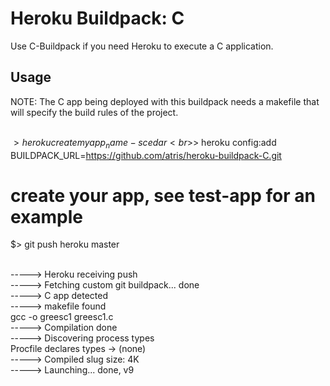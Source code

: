 # Heroku Buildpack: C

Use C-Buildpack if you need Heroku to execute a C application.

## Usage

NOTE: The C app being deployed with this buildpack needs a makefile that will specify the build rules of the project.

<br>$> heroku create myapp_name -s cedar
<br>$> heroku config:add BUILDPACK_URL=https://github.com/atris/heroku-buildpack-C.git

# create your app, see test-app for an example

$> git push heroku master

<br>-----> Heroku receiving push
<br>-----> Fetching custom git buildpack... done
<br>-----> C app detected
<br>-----> makefile found
<br>gcc -o greesc1 greesc1.c
<br>-----> Compilation done
<br>-----> Discovering process types
       <br>Procfile declares types -> (none)
<br>-----> Compiled slug size: 4K
<br>-----> Launching... done, v9


